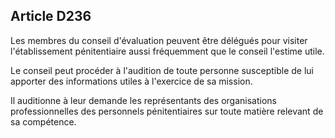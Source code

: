 Article D236
----
Les membres du conseil d'évaluation peuvent être délégués pour visiter
l'établissement pénitentiaire aussi fréquemment que le conseil l'estime utile.

Le conseil peut procéder à l'audition de toute personne susceptible de lui
apporter des informations utiles à l'exercice de sa mission.

Il auditionne à leur demande les représentants des organisations
professionnelles des personnels pénitentiaires sur toute matière relevant de sa
compétence.
